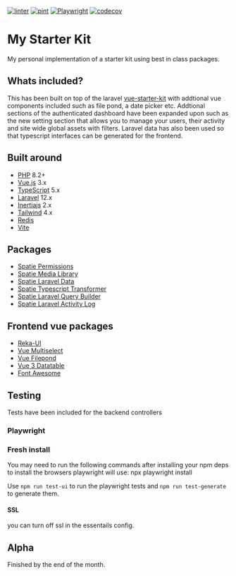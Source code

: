[![linter](https://github.com/jamesdordoy/starter-kit/actions/workflows/lint.yml/badge.svg)](https://github.com/jamesdordoy/starter-kit/actions/workflows/lint.yml)
[![pint](https://github.com/jamesdordoy/starter-kit/actions/workflows/tests.yml/badge.svg)](https://github.com/jamesdordoy/starter-kit/actions/workflows/tests.yml)
[![Playwright](https://github.com/jamesdordoy/starter-kit/actions/workflows/playwright.yml/badge.svg)](https://github.com/jamesdordoy/starter-kit/actions/workflows/playwright.yml)
[![codecov](https://codecov.io/gh/jamesdordoy/starter-kit/graph/badge.svg?token=66JIRMPM8T)](https://codecov.io/gh/jamesdordoy/starter-kit)

# My Starter Kit

My personal implementation of a starter kit using best in class packages.

## Whats included?
This has been built on top of the laravel [vue-starter-kit](https://github.com/laravel/vue-starter-kit) with addtional vue components included such as file pond, a date picker etc. Addtional sections of the authenticated dashboard have been expanded upon such as the new setting section that allows you to manage your users, their activity and site wide global assets with filters. Laravel data has also been used so that typescript interfaces can be generated for the frontend.

## Built around
* [PHP](https://www.php.net/releases/8.2/en.php) 8.2+
* [Vue.js](https://vuejs.org/) 3.x
* [TypeScript](https://www.typescriptlang.org/) 5.x
* [Laravel](http://laravel.com/docs/) 12.x
* [Inertiajs](https://inertiajs.com/) 2.x
* [Tailwind](https://tailwindcss.com/) 4.x
* [Redis](https://redis.io/)
* [Vite](https://vitejs.dev/)

## Packages
* [Spatie Permissions](https://spatie.be/docs/laravel-permission/)
* [Spatie Media Library](https://spatie.be/docs/laravel-medialibrary/)
* [Spatie Laravel Data](https://spatie.be/docs/laravel-data/)
* [Spatie Typescript Transformer](https://spatie.be/docs/typescript-transformer/)
* [Spatie Laravel Query Builder](https://spatie.be/docs/laravel-query-builder/)
* [Spatie Laravel Activity Log](https://spatie.be/docs/laravel-activitylog/)

## Frontend vue packages
* [Reka-UI](https://reka-ui.com/)
* [Vue Multiselect](https://vue-multiselect.js.org/)
* [Vue Filepond](https://github.com/pqina/vue-filepond)
* [Vue 3 Datatable](https://vue3-datatable-document.vercel.app/)
* [Font Awesome](https://docs.fontawesome.com/web/use-with/vue)

## Testing
Tests have been included for the backend controllers

### Playwright

### Fresh install
You may need to run the following commands after installing your npm deps to install the browsers playwright will use: npx playwright install 

Use `npm run test-ui` to run the playwright tests and `npm run test-generate` to generate them.

#### SSL
you can turn off ssl in the essentails config.

## Alpha
Finished by the end of the month.
